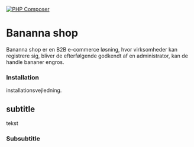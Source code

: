 [![PHP Composer](https://github.com/MichaelAggerholm/bananna-shop/actions/workflows/php.yml/badge.svg)](https://github.com/MichaelAggerholm/bananna-shop/actions/workflows/php.yml)

# Bananna shop

Bananna shop er en B2B e-commerce løsning, hvor virksomheder kan registrere sig, bliver de efterfølgende godkendt af en administrator, kan de handle bananer engros.

### Installation

installationsvejledning. 

## subtitle

tekst

### Subsubtitle
